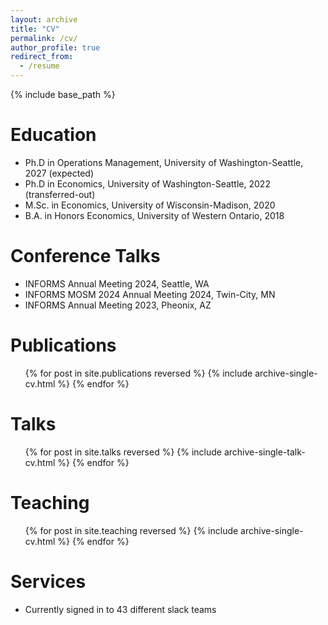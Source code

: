 ```yaml
---
layout: archive
title: "CV"
permalink: /cv/
author_profile: true
redirect_from:
  - /resume
---
```


{% include base_path %}

Education
======
* Ph.D in Operations Management, University of Washington-Seattle, 2027 (expected)
* Ph.D in Economics, University of Washington-Seattle, 2022 (transferred-out)
* M.Sc. in Economics, University of Wisconsin-Madison, 2020
* B.A. in Honors Economics, University of Western Ontario, 2018

Conference Talks
======
* INFORMS Annual Meeting 2024, Seattle, WA
* INFORMS MOSM 2024 Annual Meeting 2024, Twin-City, MN
* INFORMS Annual Meeting 2023, Pheonix, AZ
  

Publications
======
  <ul>{% for post in site.publications reversed %}
    {% include archive-single-cv.html %}
  {% endfor %}</ul>
  
Talks
======
  <ul>{% for post in site.talks reversed %}
    {% include archive-single-talk-cv.html  %}
  {% endfor %}</ul>
  
Teaching
======
  <ul>{% for post in site.teaching reversed %}
    {% include archive-single-cv.html %}
  {% endfor %}</ul>
  
Services
======
* Currently signed in to 43 different slack teams
